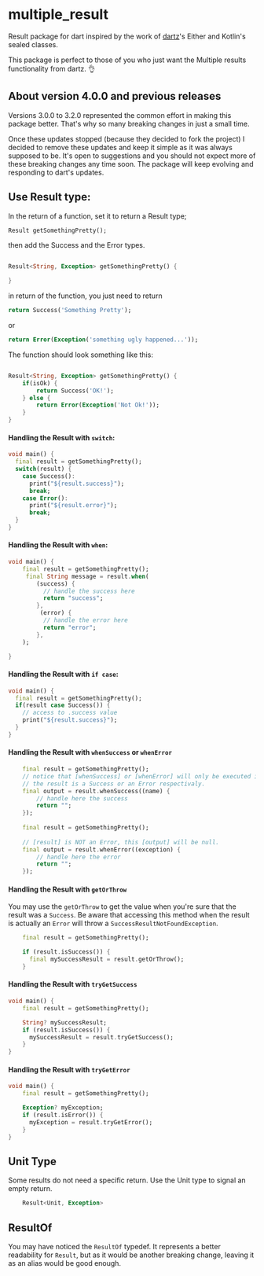 # multiple_result

Result package for dart inspired by the work of [dartz](https://pub.dev/packages/dartz)'s Either and Kotlin's sealed classes.

This package is perfect to those of you who just want the Multiple results
functionality from dartz. 👌

## About version 4.0.0 and previous releases

Versions 3.0.0 to 3.2.0 represented the common effort in making this package better. That's why so many breaking changes
in just a small time. 

Once these updates stopped (because they decided to fork the project) I decided to remove these updates
and keep it simple as it was always supposed to be. It's open to suggestions and you should not expect 
more of these breaking changes any time soon. The package will keep evolving and responding to dart's updates.

## Use **Result** type:

In the return of a function, set it to return a Result type;
```dart
Result getSomethingPretty();
```
then add the Success and the Error types.

```dart

Result<String, Exception> getSomethingPretty() {

}

```

in return of the function, you just need to return
```dart
return Success('Something Pretty');
```

or

```dart
return Error(Exception('something ugly happened...'));
```

The function should look something like this:

```dart

Result<String, Exception> getSomethingPretty() {
    if(isOk) {
        return Success('OK!');
    } else {
        return Error(Exception('Not Ok!'));
    }
}

```

#### Handling the Result with `switch`:

```dart
void main() {
  final result = getSomethingPretty();
  switch(result) {
    case Success():
      print("${result.success}");
      break;
    case Error():
      print("${result.error}");
      break;
  }
}

```

#### Handling the Result with `when`:

```dart
void main() {
    final result = getSomethingPretty();
     final String message = result.when(
        (success) {
          // handle the success here
          return "success";
        },
         (error) {
          // handle the error here
          return "error";
        },
    );

}
```

#### Handling the Result with `if case`:

```dart
void main() {
  final result = getSomethingPretty();
  if(result case Success()) {
    // access to .success value
    print("${result.success}");
  }
}

```

#### Handling the Result with `whenSuccess` or `whenError`

```dart 
    final result = getSomethingPretty();
    // notice that [whenSuccess] or [whenError] will only be executed if
    // the result is a Success or an Error respectivaly. 
    final output = result.whenSuccess((name) {
        // handle here the success
        return "";
    });
    
    final result = getSomethingPretty();
    
    // [result] is NOT an Error, this [output] will be null.
    final output = result.whenError((exception) {
        // handle here the error
        return "";
    });
```

#### Handling the Result with `getOrThrow`

You may use the `getOrThrow` to get the value when you're sure that the result was a `Success`.
Be aware that accessing this method when the result is actually an `Error` will throw a `SuccessResultNotFoundException`.

```dart
    final result = getSomethingPretty();

    if (result.isSuccess()) {
      final mySuccessResult = result.getOrThrow();
    }
```


#### Handling the Result with `tryGetSuccess`

```dart
void main() {
    final result = getSomethingPretty();

    String? mySuccessResult;
    if (result.isSuccess()) {
      mySuccessResult = result.tryGetSuccess();
    }
}

```


#### Handling the Result with `tryGetError`

```dart
void main() {
    final result = getSomethingPretty();

    Exception? myException;
    if (result.isError()) {
      myException = result.tryGetError();
    }
}
```

## Unit Type

Some results do not need a specific return. Use the Unit type to signal an empty return.

```dart
    Result<Unit, Exception>
```
## ResultOf

You may have noticed the `ResultOf` typedef. It represents a better readability for `Result`, but as 
it would be another breaking change, leaving it as an alias would be good enough. 